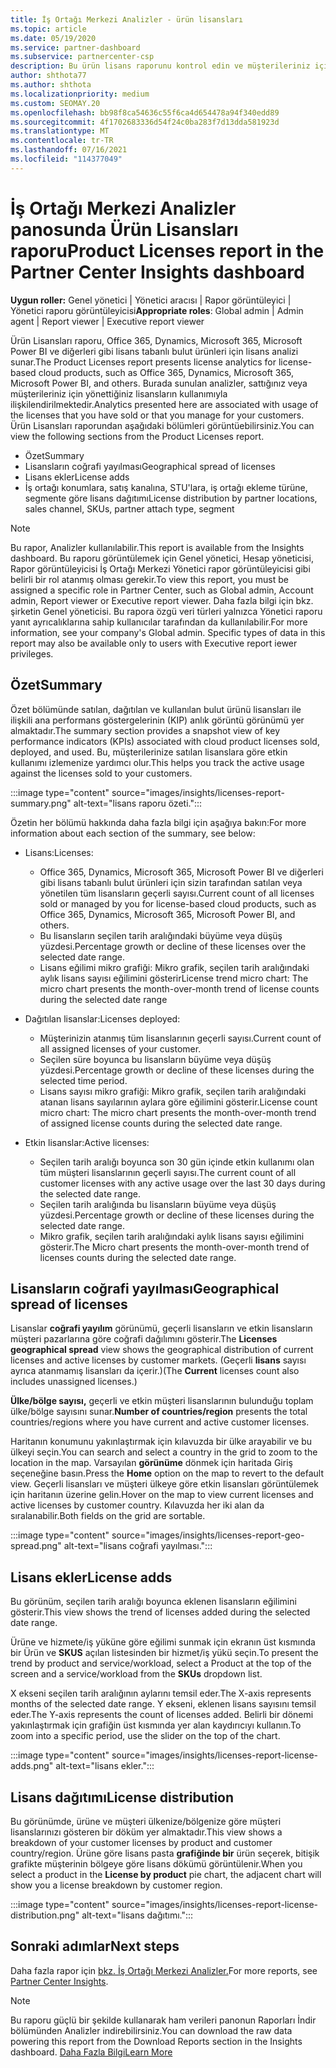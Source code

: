 ```yaml
---
title: İş Ortağı Merkezi Analizler - ürün lisansları
ms.topic: article
ms.date: 05/19/2020
ms.service: partner-dashboard
ms.subservice: partnercenter-csp
description: Bu ürün lisans raporunu kontrol edin ve müşterileriniz için satıp yönettiniz lisanslı bulut ürünleriyle geliştirmeyi öğrenin.
author: shthota77
ms.author: shthota
ms.localizationpriority: medium
ms.custom: SEOMAY.20
ms.openlocfilehash: bb98f8ca54636c55f6ca4d654478a94f340edd89
ms.sourcegitcommit: 4f1702683336d54f24c0ba283f7d13dda581923d
ms.translationtype: MT
ms.contentlocale: tr-TR
ms.lasthandoff: 07/16/2021
ms.locfileid: "114377049"
---
```

# <a name="product-licenses-report-in-the-partner-center-insights-dashboard"></a><span data-ttu-id="a9e95-103">İş Ortağı Merkezi Analizler panosunda Ürün Lisansları raporu</span><span class="sxs-lookup"><span data-stu-id="a9e95-103">Product Licenses report in the Partner Center Insights dashboard</span></span>

<span data-ttu-id="a9e95-104">**Uygun roller:** Genel yönetici | Yönetici aracısı | Rapor görüntüleyici | Yönetici raporu görüntüleyicisi</span><span class="sxs-lookup"><span data-stu-id="a9e95-104">**Appropriate roles**: Global admin | Admin agent | Report viewer | Executive report viewer</span></span>

<span data-ttu-id="a9e95-105">Ürün Lisansları raporu, Office 365, Dynamics, Microsoft 365, Microsoft Power BI ve diğerleri gibi lisans tabanlı bulut ürünleri için lisans analizi sunar.</span><span class="sxs-lookup"><span data-stu-id="a9e95-105">The Product Licenses report presents license analytics for license-based cloud products, such as Office 365, Dynamics, Microsoft 365, Microsoft Power BI, and others.</span></span> <span data-ttu-id="a9e95-106">Burada sunulan analizler, sattığınız veya müşterileriniz için yönettiğiniz lisansların kullanımıyla ilişkilendirilmektedir.</span><span class="sxs-lookup"><span data-stu-id="a9e95-106">Analytics presented here are associated with usage of the licenses that you have sold or that you manage for your customers.</span></span> <span data-ttu-id="a9e95-107">Ürün Lisansları raporundan aşağıdaki bölümleri görüntüebilirsiniz.</span><span class="sxs-lookup"><span data-stu-id="a9e95-107">You can view the following sections from the Product Licenses report.</span></span>

- <span data-ttu-id="a9e95-108">Özet</span><span class="sxs-lookup"><span data-stu-id="a9e95-108">Summary</span></span>
- <span data-ttu-id="a9e95-109">Lisansların coğrafi yayılması</span><span class="sxs-lookup"><span data-stu-id="a9e95-109">Geographical spread of licenses</span></span>
- <span data-ttu-id="a9e95-110">Lisans ekler</span><span class="sxs-lookup"><span data-stu-id="a9e95-110">License adds</span></span>
- <span data-ttu-id="a9e95-111">İş ortağı konumlara, satış kanalına, STU'lara, iş ortağı ekleme türüne, segmente göre lisans dağıtımı</span><span class="sxs-lookup"><span data-stu-id="a9e95-111">License distribution by partner locations, sales channel, SKUs, partner attach type, segment</span></span>

 > [!NOTE]
 > <span data-ttu-id="a9e95-112">Bu rapor, Analizler kullanılabilir.</span><span class="sxs-lookup"><span data-stu-id="a9e95-112">This report is available from the Insights dashboard.</span></span> <span data-ttu-id="a9e95-113">Bu raporu görüntülemek için Genel yönetici, Hesap yöneticisi, Rapor görüntüleyicisi İş Ortağı Merkezi Yönetici rapor görüntüleyicisi gibi belirli bir rol atanmış olması gerekir.</span><span class="sxs-lookup"><span data-stu-id="a9e95-113">To view this report, you must be assigned a specific role in Partner Center, such as Global admin, Account admin, Report viewer or Executive report viewer.</span></span> <span data-ttu-id="a9e95-114">Daha fazla bilgi için bkz. şirketin Genel yöneticisi. Bu rapora özgü veri türleri yalnızca Yönetici raporu yanıt ayrıcalıklarına sahip kullanıcılar tarafından da kullanılabilir.</span><span class="sxs-lookup"><span data-stu-id="a9e95-114">For more information, see your company's Global admin. Specific types of data in this report may also be available only to users with Executive report iewer privileges.</span></span>

## <a name="summary"></a><span data-ttu-id="a9e95-115">Özet</span><span class="sxs-lookup"><span data-stu-id="a9e95-115">Summary</span></span>

<span data-ttu-id="a9e95-116">Özet bölümünde satılan, dağıtılan ve kullanılan bulut ürünü lisansları ile ilişkili ana performans göstergelerinin (KIP) anlık görüntü görünümü yer almaktadır.</span><span class="sxs-lookup"><span data-stu-id="a9e95-116">The summary section provides a snapshot view of key performance indicators (KPIs) associated with cloud product licenses sold, deployed, and used.</span></span> <span data-ttu-id="a9e95-117">Bu, müşterilerinize satılan lisanslara göre etkin kullanımı izlemenize yardımcı olur.</span><span class="sxs-lookup"><span data-stu-id="a9e95-117">This helps you track the active usage against the licenses sold to your customers.</span></span>

:::image type="content" source="images/insights/licenses-report-summary.png" alt-text="lisans raporu özeti.":::

<span data-ttu-id="a9e95-119">Özetin her bölümü hakkında daha fazla bilgi için aşağıya bakın:</span><span class="sxs-lookup"><span data-stu-id="a9e95-119">For more information about each section of the summary, see below:</span></span>

- <span data-ttu-id="a9e95-120">Lisans:</span><span class="sxs-lookup"><span data-stu-id="a9e95-120">Licenses:</span></span> 
  - <span data-ttu-id="a9e95-121">Office 365, Dynamics, Microsoft 365, Microsoft Power BI ve diğerleri gibi lisans tabanlı bulut ürünleri için sizin tarafından satılan veya yönetilen tüm lisansların geçerli sayısı.</span><span class="sxs-lookup"><span data-stu-id="a9e95-121">Current count of all licenses sold or managed by you for license-based cloud products, such as Office 365, Dynamics, Microsoft 365, Microsoft Power BI, and others.</span></span>
  - <span data-ttu-id="a9e95-122">Bu lisansların seçilen tarih aralığındaki büyüme veya düşüş yüzdesi.</span><span class="sxs-lookup"><span data-stu-id="a9e95-122">Percentage growth or decline of these licenses over the selected date range.</span></span>
  - <span data-ttu-id="a9e95-123">Lisans eğilimi mikro grafiği: Mikro grafik, seçilen tarih aralığındaki aylık lisans sayısı eğilimini gösterir</span><span class="sxs-lookup"><span data-stu-id="a9e95-123">License trend micro chart: The micro chart presents the month-over-month trend of license counts during the selected date range</span></span>

- <span data-ttu-id="a9e95-124">Dağıtılan lisanslar:</span><span class="sxs-lookup"><span data-stu-id="a9e95-124">Licenses deployed:</span></span>
  - <span data-ttu-id="a9e95-125">Müşterinizin atanmış tüm lisanslarının geçerli sayısı.</span><span class="sxs-lookup"><span data-stu-id="a9e95-125">Current count of all assigned licenses of your customer.</span></span>
  - <span data-ttu-id="a9e95-126">Seçilen süre boyunca bu lisansların büyüme veya düşüş yüzdesi.</span><span class="sxs-lookup"><span data-stu-id="a9e95-126">Percentage growth or decline of these licenses during the selected time period.</span></span>
  - <span data-ttu-id="a9e95-127">Lisans sayısı mikro grafiği: Mikro grafik, seçilen tarih aralığındaki atanan lisans sayılarının aylara göre eğilimini gösterir.</span><span class="sxs-lookup"><span data-stu-id="a9e95-127">License count micro chart: The micro chart presents the month-over-month trend of assigned license counts during the selected date range.</span></span>

- <span data-ttu-id="a9e95-128">Etkin lisanslar:</span><span class="sxs-lookup"><span data-stu-id="a9e95-128">Active licenses:</span></span> 
  - <span data-ttu-id="a9e95-129">Seçilen tarih aralığı boyunca son 30 gün içinde etkin kullanımı olan tüm müşteri lisanslarının geçerli sayısı.</span><span class="sxs-lookup"><span data-stu-id="a9e95-129">The current count of all customer licenses with any active usage over the last 30 days during the selected date range.</span></span>
  - <span data-ttu-id="a9e95-130">Seçilen tarih aralığında bu lisansların büyüme veya düşüş yüzdesi.</span><span class="sxs-lookup"><span data-stu-id="a9e95-130">Percentage growth or decline of these licenses during the selected date range.</span></span>
  - <span data-ttu-id="a9e95-131">Mikro grafik, seçilen tarih aralığındaki aylık lisans sayısı eğilimini gösterir.</span><span class="sxs-lookup"><span data-stu-id="a9e95-131">The Micro chart presents the month-over-month trend of licenses counts during the selected date range.</span></span>

## <a name="geographical-spread-of-licenses"></a><span data-ttu-id="a9e95-132">Lisansların coğrafi yayılması</span><span class="sxs-lookup"><span data-stu-id="a9e95-132">Geographical spread of licenses</span></span>

<span data-ttu-id="a9e95-133">Lisanslar **coğrafi yayılım** görünümü, geçerli lisansların ve etkin lisansların müşteri pazarlarına göre coğrafi dağılımını gösterir.</span><span class="sxs-lookup"><span data-stu-id="a9e95-133">The **Licenses geographical spread** view shows the geographical distribution of current licenses and active licenses by customer markets.</span></span> <span data-ttu-id="a9e95-134">(Geçerli **lisans** sayısı ayrıca atanmamış lisansları da içerir.)</span><span class="sxs-lookup"><span data-stu-id="a9e95-134">(The **Current** licenses count also includes unassigned licenses.)</span></span>

<span data-ttu-id="a9e95-135">**Ülke/bölge sayısı,** geçerli ve etkin müşteri lisanslarının bulunduğu toplam ülke/bölge sayısını sunar.</span><span class="sxs-lookup"><span data-stu-id="a9e95-135">**Number of countries/region** presents the total countries/regions where you have current and active customer licenses.</span></span>

<span data-ttu-id="a9e95-136">Haritanın konumunu yakınlaştırmak için kılavuzda bir ülke arayabilir ve bu ülkeyi seçin.</span><span class="sxs-lookup"><span data-stu-id="a9e95-136">You can search and select a country in the grid to zoom to the location in the map.</span></span> <span data-ttu-id="a9e95-137">Varsayılan **görünüme** dönmek için haritada Giriş seçeneğine basın.</span><span class="sxs-lookup"><span data-stu-id="a9e95-137">Press the **Home** option on the map to revert to the default view.</span></span> <span data-ttu-id="a9e95-138">Geçerli lisansları ve müşteri ülkeye göre etkin lisansları görüntülemek için haritanın üzerine gelin.</span><span class="sxs-lookup"><span data-stu-id="a9e95-138">Hover on the map to view current licenses and active licenses by customer country.</span></span> <span data-ttu-id="a9e95-139">Kılavuzda her iki alan da sıralanabilir.</span><span class="sxs-lookup"><span data-stu-id="a9e95-139">Both fields on the grid are sortable.</span></span>

:::image type="content" source="images/insights/licenses-report-geo-spread.png" alt-text="lisans coğrafi yayılması.":::

## <a name="license-adds"></a><span data-ttu-id="a9e95-141">Lisans ekler</span><span class="sxs-lookup"><span data-stu-id="a9e95-141">License adds</span></span>

<span data-ttu-id="a9e95-142">Bu görünüm, seçilen tarih aralığı boyunca eklenen lisansların eğilimini gösterir.</span><span class="sxs-lookup"><span data-stu-id="a9e95-142">This view shows the trend of licenses added during the selected date range.</span></span> 

<span data-ttu-id="a9e95-143">Ürüne ve hizmete/iş yüküne göre eğilimi sunmak için ekranın üst kısmında bir Ürün ve **SKUS** açılan listesinden bir hizmet/iş yükü seçin.</span><span class="sxs-lookup"><span data-stu-id="a9e95-143">To present the trend by product and service/workload, select a Product at the top of the screen and a service/workload from the **SKUs** dropdown list.</span></span>

<span data-ttu-id="a9e95-144">X ekseni seçilen tarih aralığının aylarını temsil eder.</span><span class="sxs-lookup"><span data-stu-id="a9e95-144">The X-axis represents months of the selected date range.</span></span> <span data-ttu-id="a9e95-145">Y ekseni, eklenen lisans sayısını temsil eder.</span><span class="sxs-lookup"><span data-stu-id="a9e95-145">The Y-axis represents the count of licenses added.</span></span> <span data-ttu-id="a9e95-146">Belirli bir dönemi yakınlaştırmak için grafiğin üst kısmında yer alan kaydırıcıyı kullanın.</span><span class="sxs-lookup"><span data-stu-id="a9e95-146">To zoom into a specific period, use the slider on the top of the chart.</span></span>

:::image type="content" source="images/insights/licenses-report-license-adds.png" alt-text="lisans ekler.":::

## <a name="license-distribution"></a><span data-ttu-id="a9e95-148">Lisans dağıtımı</span><span class="sxs-lookup"><span data-stu-id="a9e95-148">License distribution</span></span>

<span data-ttu-id="a9e95-149">Bu görünümde, ürüne ve müşteri ülkenize/bölgenize göre müşteri lisanslarınızı gösteren bir döküm yer almaktadır.</span><span class="sxs-lookup"><span data-stu-id="a9e95-149">This view shows a breakdown of your customer licenses by product and customer country/region.</span></span> <span data-ttu-id="a9e95-150">Ürüne göre lisans pasta **grafiğinde bir** ürün seçerek, bitişik grafikte müşterinin bölgeye göre lisans dökümü görüntülenir.</span><span class="sxs-lookup"><span data-stu-id="a9e95-150">When you select a product in the **License by product** pie chart, the adjacent chart will show you a license breakdown by customer region.</span></span>

:::image type="content" source="images/insights/licenses-report-license-distribution.png" alt-text="lisans dağıtımı.":::

## <a name="next-steps"></a><span data-ttu-id="a9e95-152">Sonraki adımlar</span><span class="sxs-lookup"><span data-stu-id="a9e95-152">Next steps</span></span>

<span data-ttu-id="a9e95-153">Daha fazla rapor için [bkz. İş Ortağı Merkezi Analizler.](partner-center-insights.md)</span><span class="sxs-lookup"><span data-stu-id="a9e95-153">For more reports, see [Partner Center Insights](partner-center-insights.md).</span></span>

>[!NOTE] 
> <span data-ttu-id="a9e95-154">Bu raporu güçlü bir şekilde kullanarak ham verileri panonun Raporları İndir bölümünden Analizler indirebilirsiniz.</span><span class="sxs-lookup"><span data-stu-id="a9e95-154">You can download the raw data powering this report from the Download Reports section in the Insights dashboard.</span></span> [<span data-ttu-id="a9e95-155">Daha Fazla Bilgi</span><span class="sxs-lookup"><span data-stu-id="a9e95-155">Learn More</span></span>](insights-download-reports.md)
